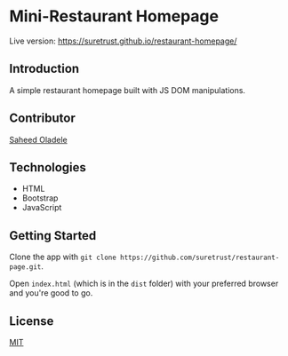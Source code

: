 # Mini-Restaurant Homepage
Live version: https://suretrust.github.io/restaurant-homepage/

## Introduction
A simple restaurant homepage built with JS DOM manipulations.

## Contributor
[Saheed Oladele](https://www.github.com/suretrust/)

## Technologies
- HTML
- Bootstrap
- JavaScript

## Getting Started
Clone the app with ```git clone https://github.com/suretrust/restaurant-page.git```.

 Open ```index.html``` (which is in the ```dist``` folder) with your preferred browser and you're good to go.

## License
[MIT](https://github.com/suretrust/restaurant-homepage/blob/development/LICENSE)
